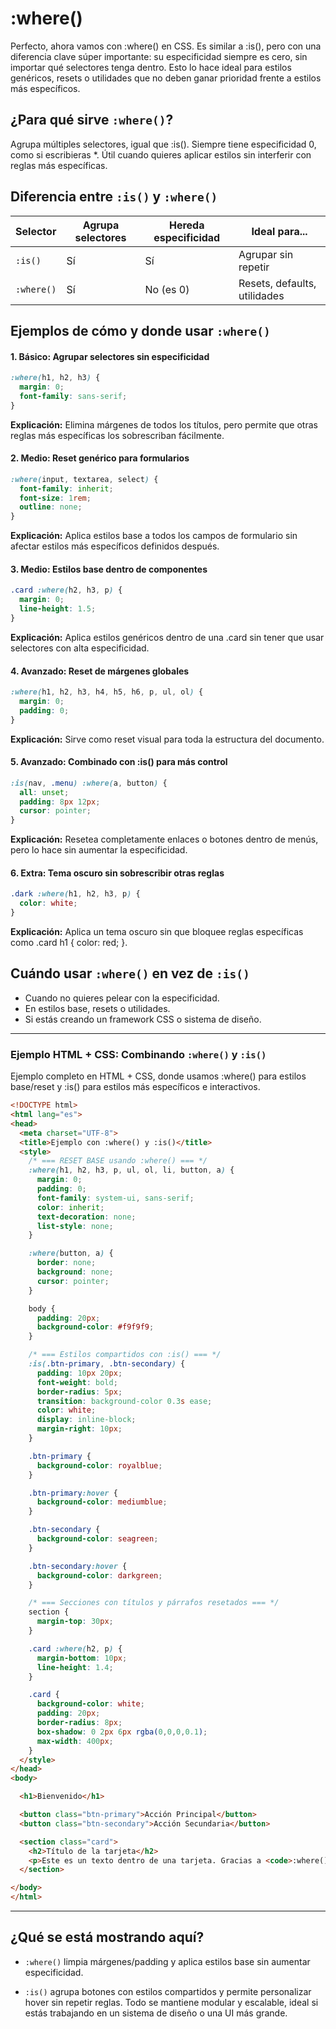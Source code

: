# :where()

Perfecto, ahora vamos con :where() en CSS. Es similar a :is(), pero con una diferencia clave súper importante: su especificidad siempre es cero, sin importar qué selectores tenga dentro.
Esto lo hace ideal para estilos genéricos, resets o utilidades que no deben ganar prioridad frente a estilos más específicos.

## ¿Para qué sirve `:where()`?

Agrupa múltiples selectores, igual que :is().
Siempre tiene especificidad 0, como si escribieras *.
Útil cuando quieres aplicar estilos sin interferir con reglas más específicas.

## Diferencia entre `:is()` y `:where()`

| Selector   | Agrupa selectores | Hereda especificidad | Ideal para...         |
|------------|-------------------|----------------------|------------------------|
| `:is()`    | Sí                | Sí                   | Agrupar sin repetir    |
| `:where()` | Sí                | No (es 0)            | Resets, defaults, utilidades   |


## Ejemplos de cómo y donde usar `:where()`

#### 1. Básico: Agrupar selectores sin especificidad

```css
:where(h1, h2, h3) {
  margin: 0;
  font-family: sans-serif;
}
```

**Explicación:** Elimina márgenes de todos los títulos, pero permite que otras reglas más específicas los sobrescriban fácilmente.

#### 2. Medio: Reset genérico para formularios

```css
:where(input, textarea, select) {
  font-family: inherit;
  font-size: 1rem;
  outline: none;
}
```

**Explicación:** Aplica estilos base a todos los campos de formulario sin afectar estilos más específicos definidos después.

#### 3. Medio: Estilos base dentro de componentes

```css
.card :where(h2, h3, p) {
  margin: 0;
  line-height: 1.5;
}
```

**Explicación:** Aplica estilos genéricos dentro de una .card sin tener que usar selectores con alta especificidad.

#### 4. Avanzado: Reset de márgenes globales

```css
:where(h1, h2, h3, h4, h5, h6, p, ul, ol) {
  margin: 0;
  padding: 0;
}

```
**Explicación:** Sirve como reset visual para toda la estructura del documento.

#### 5. Avanzado: Combinado con :is() para más control

```css
:is(nav, .menu) :where(a, button) {
  all: unset;
  padding: 8px 12px;
  cursor: pointer;
}
```

**Explicación:** Resetea completamente enlaces o botones dentro de menús, pero lo hace sin aumentar la especificidad.

#### 6. Extra: Tema oscuro sin sobrescribir otras reglas

```css
.dark :where(h1, h2, h3, p) {
  color: white;
}
```

**Explicación:** Aplica un tema oscuro sin que bloquee reglas específicas como .card h1 { color: red; }.

## Cuándo usar `:where()` en vez de `:is()`

- Cuando no quieres pelear con la especificidad.
- En estilos base, resets o utilidades.
- Si estás creando un framework CSS o sistema de diseño.

---

### Ejemplo HTML + CSS: Combinando `:where()` y `:is()`

Ejemplo completo en HTML + CSS, donde usamos :where() para estilos base/reset y :is() para estilos más específicos e interactivos.

```html
<!DOCTYPE html>
<html lang="es">
<head>
  <meta charset="UTF-8">
  <title>Ejemplo con :where() y :is()</title>
  <style>
    /* === RESET BASE usando :where() === */
    :where(h1, h2, h3, p, ul, ol, li, button, a) {
      margin: 0;
      padding: 0;
      font-family: system-ui, sans-serif;
      color: inherit;
      text-decoration: none;
      list-style: none;
    }

    :where(button, a) {
      border: none;
      background: none;
      cursor: pointer;
    }

    body {
      padding: 20px;
      background-color: #f9f9f9;
    }

    /* === Estilos compartidos con :is() === */
    :is(.btn-primary, .btn-secondary) {
      padding: 10px 20px;
      font-weight: bold;
      border-radius: 5px;
      transition: background-color 0.3s ease;
      color: white;
      display: inline-block;
      margin-right: 10px;
    }

    .btn-primary {
      background-color: royalblue;
    }

    .btn-primary:hover {
      background-color: mediumblue;
    }

    .btn-secondary {
      background-color: seagreen;
    }

    .btn-secondary:hover {
      background-color: darkgreen;
    }

    /* === Secciones con títulos y párrafos resetados === */
    section {
      margin-top: 30px;
    }

    .card :where(h2, p) {
      margin-bottom: 10px;
      line-height: 1.4;
    }

    .card {
      background-color: white;
      padding: 20px;
      border-radius: 8px;
      box-shadow: 0 2px 6px rgba(0,0,0,0.1);
      max-width: 400px;
    }
  </style>
</head>
<body>

  <h1>Bienvenido</h1>

  <button class="btn-primary">Acción Principal</button>
  <button class="btn-secondary">Acción Secundaria</button>

  <section class="card">
    <h2>Título de la tarjeta</h2>
    <p>Este es un texto dentro de una tarjeta. Gracias a <code>:where()</code>, el margen fue reseteado sin afectar otros estilos.</p>
  </section>

</body>
</html>
```

---

## ¿Qué se está mostrando aquí?

- `:where()` limpia márgenes/padding y aplica estilos base sin aumentar especificidad.

- `:is()` agrupa botones con estilos compartidos y permite personalizar hover sin repetir reglas.
Todo se mantiene modular y escalable, ideal si estás trabajando en un sistema de diseño o una UI más grande.
